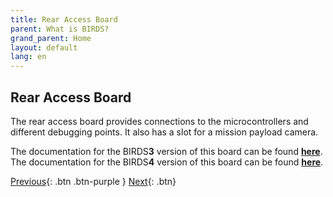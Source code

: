 ```yaml
---
title: Rear Access Board
parent: What is BIRDS?
grand_parent: Home
layout: default
lang: en
---
```


## Rear Access Board

The rear access board provides connections to the microcontrollers and different debugging points. It also has a slot for a mission payload camera.

The documentation for the BIRDS**3** version of this board can be found [**here**](https://github.com/BIRDSOpenSource/BIRDS3-RAB).
The documentation for the BIRDS**4** version of this board can be found [**here**](https://github.com/BIRDSOpenSource/BIRDS4-RAB).


[Previous]({{site.url}}./){: .btn .btn-purple }
[Next]({{site.url}}/get-started/reference.html){: .btn}